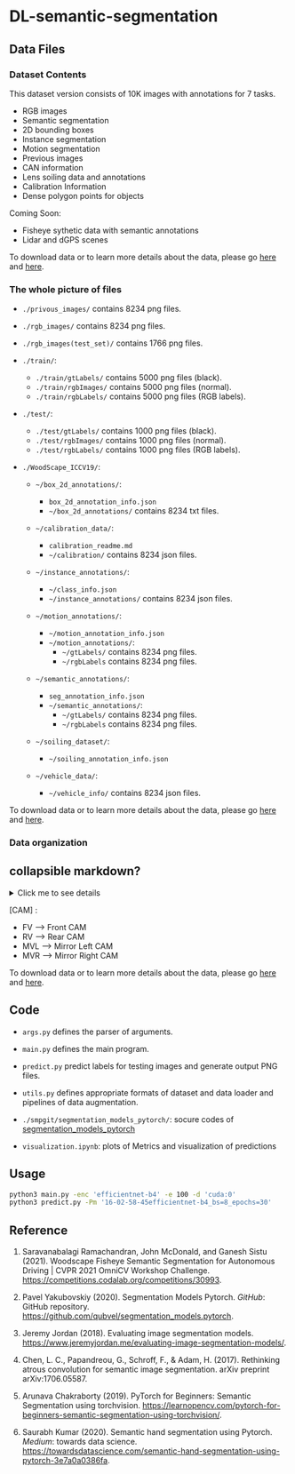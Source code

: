 # DL-semantic-segmentation

## Data Files

### Dataset Contents

This dataset version consists of 10K images with annotations for 7 tasks.

- RGB images
- Semantic segmentation
- 2D bounding boxes
- Instance segmentation
- Motion segmentation
- Previous images
- CAN information
- Lens soiling data and annotations
- Calibration Information
- Dense polygon points for objects

Coming Soon:

- Fisheye sythetic data with semantic annotations
- Lidar and dGPS scenes

To download data or to learn more details about the data, please go [here](https://github.com/valeoai/WoodScape) and [here](https://competitions.codalab.org/competitions/30993).

### The whole picture of files

- `./privous_images/` contains 8234 png files.

- `./rgb_images/` contains 8234 png files.

- `./rgb_images(test_set)/` contains 1766 png files.

- `./train/`:
    - `./train/gtLabels/` contains 5000 png files (black).
    - `./train/rgbImages/` contains 5000 png files (normal).
    - `./train/rgbLabels/` contains 5000 png files (RGB labels).
    
- `./test/`:
    - `./test/gtLabels/` contains 1000 png files (black).
    - `./test/rgbImages/` contains 1000 png files (normal).
    - `./test/rgbLabels/` contains 1000 png files (RGB labels).
    
- `./WoodScape_ICCV19/`:
    - `~/box_2d_annotations/`:
        - `box_2d_annotation_info.json`
        - `~/box_2d_annotations/` contains 8234 txt files.
        
    - `~/calibration_data/`:
        - `calibration_readme.md`
        - `~/calibration/` contains 8234 json files.
   
    - `~/instance_annotations/`:
        - `~/class_info.json`
        - `~/instance_annotations/` contains 8234 json files.
   
    - `~/motion_annotations/`:
        - `~/motion_annotation_info.json`
        - `~/motion_annotations/`:
            - `~/gtLabels/` contains 8234 png files.
            - `~/rgbLabels` contains 8234 png files.
   
    - `~/semantic_annotations/`:
        - `seg_annotation_info.json`
        - `~/semantic_annotations/`:
            - `~/gtLabels/` contains 8234 png files.
            - `~/rgbLabels` contains 8234 png files.
            
    - `~/soiling_dataset/`:
        - `~/soiling_annotation_info.json`
    
    - `~/vehicle_data/`:
        - `~/vehicle_info/` contains 8234 json files.

To download data or to learn more details about the data, please go [here](https://github.com/valeoai/WoodScape) and [here](https://competitions.codalab.org/competitions/30993).

### Data organization

## collapsible markdown?

<details><summary>Click me to see details</summary>
<p>

```
woodscape
│   README.md    
│
└───rgb_images
│   │   00001_[CAM].png
│   │   00002_[CAM].png
|   |   ...
│   │
└───previous_images
│   │   00001_[CAM]_prev.png
│   │   00002_[CAM]_prev.png
|   |   ...
│   │
└───semantic_annotations
        │   rgbLabels
        │   │   00001_[CAM].png
        │   │   00002_[CAM].png
        |   |   ...
        │   gtLabels
        │   │   00001_[CAM].png
        │   │   00002_[CAM].png
        |   |   ...
│   │
└───box_2d_annotations
│   │   00001_[CAM].png
│   │   00002_[CAM].png
|   |   ...
│   │
└───instance_annotations
│   │   00001_[CAM].json
│   │   00002_[CAM].json
|   |   ...
│   │
└───motion_annotations
        │   rgbLabels
        │   │   00001_[CAM].png
        │   │   00002_[CAM].png
        |   |   ...
        │   gtLabels
        │   │   00001_[CAM].png
        │   │   00002_[CAM].png
        |   |   ...
│   │
└───vehicle_data
│   │   00001_[CAM].json
│   │   00002_[CAM].json
|   |   ...
│   │
│   │
└───calibration_data
│   │   00001_[CAM].json
│   │   00002_[CAM].json
|   |   ...
│   │
└───soiling_dataset
        │   rgb_images
        │   │   00001_[CAM].png
        │   │   00002_[CAM].png
        |   |   ...
        │   gt_labels
        │   │   00001_[CAM].png
        │   │   00002_[CAM].png
        |   |   ...
        │   gt_labels
        │   │   00001_[CAM].png
        │   │   00002_[CAM].png
        |   |   ...
```

</p>
</details>

[CAM] :

- FV --> Front CAM
- RV --> Rear CAM
- MVL --> Mirror Left CAM
- MVR --> Mirror Right CAM

To download data or to learn more details about the data, please go [here](https://github.com/valeoai/WoodScape) and [here](https://competitions.codalab.org/competitions/30993).

## Code

- `args.py` defines the parser of arguments.

- `main.py` defines the main program.

- `predict.py` predict labels for testing images and generate output PNG files.

- `utils.py` defines appropriate formats of dataset and data loader and pipelines of data augmentation.

- `./smpgit/segmentation_models_pytorch/`: socure codes of [segmentation_models_pytorch](https://github.com/qubvel/segmentation_models.pytorch/tree/master/segmentation_models_pytorch)

- `visualization.ipynb`: plots of Metrics and visualization of predictions

## Usage

```bash
python3 main.py -enc 'efficientnet-b4' -e 100 -d 'cuda:0'
python3 predict.py -Pm '16-02-58-45efficientnet-b4_bs=8_epochs=30'
```

## Reference

1. Saravanabalagi Ramachandran, John McDonald, and Ganesh Sistu (2021). Woodscape Fisheye Semantic Segmentation for Autonomous Driving | CVPR 2021 OmniCV Workshop Challenge. https://competitions.codalab.org/competitions/30993.

2. Pavel Yakubovskiy (2020). Segmentation Models Pytorch. _GitHub_: GitHub repository. https://github.com/qubvel/segmentation_models.pytorch.

2. Jeremy Jordan (2018). Evaluating image segmentation models. https://www.jeremyjordan.me/evaluating-image-segmentation-models/.

3. Chen, L. C., Papandreou, G., Schroff, F., & Adam, H. (2017). Rethinking atrous convolution for semantic image segmentation. arXiv preprint arXiv:1706.05587.

4. Arunava Chakraborty (2019). PyTorch for Beginners: Semantic Segmentation using torchvision. https://learnopencv.com/pytorch-for-beginners-semantic-segmentation-using-torchvision/.

5. Saurabh Kumar (2020). Semantic hand segmentation using Pytorch. _Medium_: towards data science. https://towardsdatascience.com/semantic-hand-segmentation-using-pytorch-3e7a0a0386fa.
